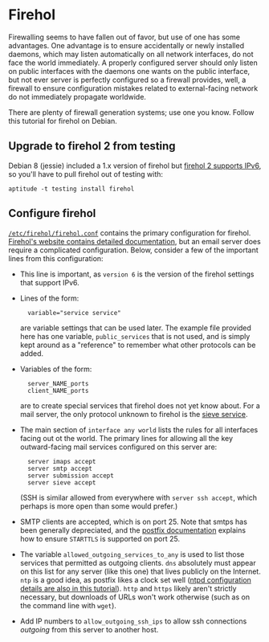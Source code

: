# Firehol

Firewalling seems to have fallen out of favor, but use of one has some
advantages.  One advantage is to ensure accidentally or newly installed
daemons, which may listen automatically on all network interfaces, do not
face the world immediately.  A properly configured server should only listen
on public interfaces with the daemons one wants on the public interface, but
not ever server is perfectly configured so a firewall provides, well, a
firewall to ensure configuration mistakes related to external-facing network
do not immediately propagate worldwide.

There are plenty of firewall generation systems; use one you know.  Follow
this tutorial for firehol on Debian.

## Upgrade to firehol 2 from testing

Debian 8 (jessie) included a 1.x version of firehol but
[firehol 2 supports IPv6](http://firehol.org/upgrade/#config-version-6), so
you'll have to pull firehol out of testing with:

    aptitude -t testing install firehol

## Configure firehol

[`/etc/firehol/firehol.conf`](etc/firehol/firehol.conf) contains the primary
configuration for firehol.
[Firehol's website contains detailed documentation](http://firehol.org/documentation/),
but an email server does require a complicated configuration.  Below,
consider a few of the important lines from this configuration:

* This line is important, as `version 6` is the version of the firehol settings
  that support IPv6.

* Lines of the form:

        variable="service service"

  are variable settings that can be used later.  The example file provided
  here has one variable, `public_services` that is not used, and is simply
  kept around as a "reference" to remember what other protocols can be added.

* Variables of the form:

        server_NAME_ports
        client_NAME_ports

  are to create special services that firehol does not yet know about.  For a
  mail server, the only protocol unknown to firehol is the
  [sieve service](Sieve).

* The main section of `interface any world` lists the rules for all
  interfaces facing out ot the world.  The primary lines for allowing all the
  key outward-facing mail services configured on this server are:

        server imaps accept
        server smtp accept
        server submission accept
        server sieve accept

  (SSH is similar allowed from everywhere with `server ssh accept`, which
  perhaps is more open than some would prefer.)

* SMTP clients are accepted, which is on port 25.  Note that smtps has been
  generally depreciated, and the [postfix documentation](Postfix.md) explains
  how to ensure `STARTTLS` is supported on port 25.

* The variable `allowed_outgoing_services_to_any` is used to list those
  services that permitted as outgoing clients.  `dns` absolutely must appear
  on this list for any server (like this one) that lives publicly on the
  Internet.  `ntp` is a good idea, as postfix likes a clock set well
  ([ntpd configuration details are also in this tutorial](NTP.md)).  `http`
  and `https` likely aren't strictly necessary, but downloads of URLs won't
  work otherwise (such as on the command line with `wget`).

* Add IP numbers to `allow_outgoing_ssh_ips` to allow ssh connections
  *outgoing* from this server to another host.
